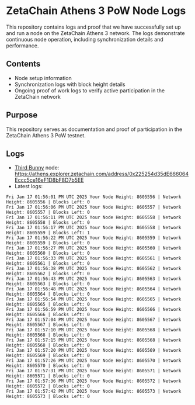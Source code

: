 # ZetaChain Athens 3 PoW Node Logs
This repository contains logs and proof that we have successfully set up and run a node on the ZetaChain Athens 3 network. The logs demonstrate continuous node operation, including synchronization details and performance.

## Contents
- Node setup information
- Synchronization logs with block height details
- Ongoing proof of work logs to verify active participation in the ZetaChain network

## Purpose
This repository serves as documentation and proof of participation in the ZetaChain Athens 3 PoW testnet.

## Logs

- [Third Bunny](https://thirdbunny.xyz/) node: https://athens.explorer.zetachain.com/address/0x225254d35dE666064Eccc5ce16eF1D8bF8D7b5EE
- Latest logs:
```
Fri Jan 17 01:56:01 PM UTC 2025 Your Node Height: 8605556 | Network Height: 8605556 | Blocks Left: 0
Fri Jan 17 01:56:06 PM UTC 2025 Your Node Height: 8605557 | Network Height: 8605557 | Blocks Left: 0
Fri Jan 17 01:56:11 PM UTC 2025 Your Node Height: 8605558 | Network Height: 8605558 | Blocks Left: 0
Fri Jan 17 01:56:17 PM UTC 2025 Your Node Height: 8605558 | Network Height: 8605559 | Blocks Left: 1
Fri Jan 17 01:56:22 PM UTC 2025 Your Node Height: 8605559 | Network Height: 8605559 | Blocks Left: 0
Fri Jan 17 01:56:27 PM UTC 2025 Your Node Height: 8605560 | Network Height: 8605560 | Blocks Left: 0
Fri Jan 17 01:56:33 PM UTC 2025 Your Node Height: 8605561 | Network Height: 8605561 | Blocks Left: 0
Fri Jan 17 01:56:38 PM UTC 2025 Your Node Height: 8605562 | Network Height: 8605562 | Blocks Left: 0
Fri Jan 17 01:56:43 PM UTC 2025 Your Node Height: 8605563 | Network Height: 8605563 | Blocks Left: 0
Fri Jan 17 01:56:48 PM UTC 2025 Your Node Height: 8605564 | Network Height: 8605564 | Blocks Left: 0
Fri Jan 17 01:56:54 PM UTC 2025 Your Node Height: 8605565 | Network Height: 8605565 | Blocks Left: 0
Fri Jan 17 01:56:59 PM UTC 2025 Your Node Height: 8605566 | Network Height: 8605566 | Blocks Left: 0
Fri Jan 17 01:57:04 PM UTC 2025 Your Node Height: 8605567 | Network Height: 8605567 | Blocks Left: 0
Fri Jan 17 01:57:10 PM UTC 2025 Your Node Height: 8605568 | Network Height: 8605568 | Blocks Left: 0
Fri Jan 17 01:57:15 PM UTC 2025 Your Node Height: 8605568 | Network Height: 8605568 | Blocks Left: 0
Fri Jan 17 01:57:20 PM UTC 2025 Your Node Height: 8605569 | Network Height: 8605569 | Blocks Left: 0
Fri Jan 17 01:57:26 PM UTC 2025 Your Node Height: 8605570 | Network Height: 8605570 | Blocks Left: 0
Fri Jan 17 01:57:31 PM UTC 2025 Your Node Height: 8605571 | Network Height: 8605571 | Blocks Left: 0
Fri Jan 17 01:57:36 PM UTC 2025 Your Node Height: 8605572 | Network Height: 8605572 | Blocks Left: 0
Fri Jan 17 01:57:42 PM UTC 2025 Your Node Height: 8605573 | Network Height: 8605573 | Blocks Left: 0
```
